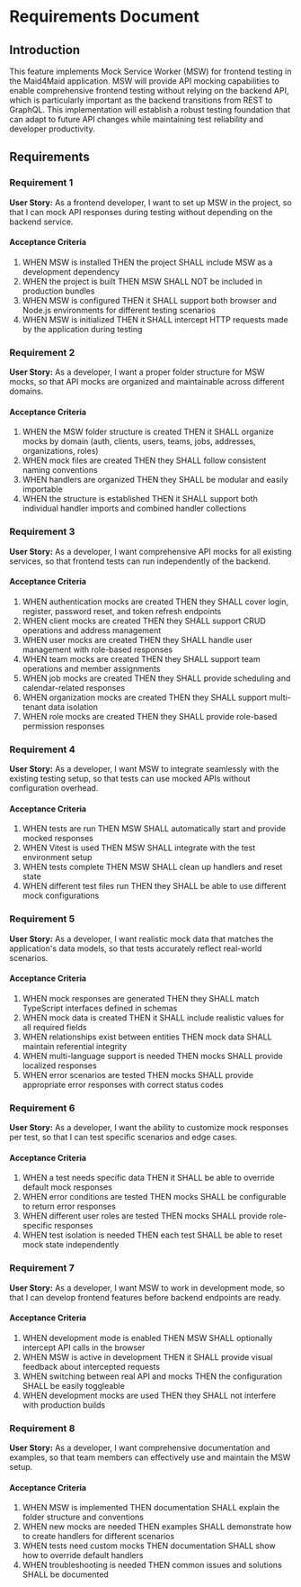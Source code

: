 # Requirements Document

## Introduction

This feature implements Mock Service Worker (MSW) for frontend testing in the Maid4Maid application. MSW will provide API mocking capabilities to enable comprehensive frontend testing without relying on the backend API, which is particularly important as the backend transitions from REST to GraphQL. This implementation will establish a robust testing foundation that can adapt to future API changes while maintaining test reliability and developer productivity.

## Requirements

### Requirement 1

**User Story:** As a frontend developer, I want to set up MSW in the project, so that I can mock API responses during testing without depending on the backend service.

#### Acceptance Criteria

1. WHEN MSW is installed THEN the project SHALL include MSW as a development dependency
2. WHEN the project is built THEN MSW SHALL NOT be included in production bundles
3. WHEN MSW is configured THEN it SHALL support both browser and Node.js environments for different testing scenarios
4. WHEN MSW is initialized THEN it SHALL intercept HTTP requests made by the application during testing

### Requirement 2

**User Story:** As a developer, I want a proper folder structure for MSW mocks, so that API mocks are organized and maintainable across different domains.

#### Acceptance Criteria

1. WHEN the MSW folder structure is created THEN it SHALL organize mocks by domain (auth, clients, users, teams, jobs, addresses, organizations, roles)
2. WHEN mock files are created THEN they SHALL follow consistent naming conventions
3. WHEN handlers are organized THEN they SHALL be modular and easily importable
4. WHEN the structure is established THEN it SHALL support both individual handler imports and combined handler collections

### Requirement 3

**User Story:** As a developer, I want comprehensive API mocks for all existing services, so that frontend tests can run independently of the backend.

#### Acceptance Criteria

1. WHEN authentication mocks are created THEN they SHALL cover login, register, password reset, and token refresh endpoints
2. WHEN client mocks are created THEN they SHALL support CRUD operations and address management
3. WHEN user mocks are created THEN they SHALL handle user management with role-based responses
4. WHEN team mocks are created THEN they SHALL support team operations and member assignments
5. WHEN job mocks are created THEN they SHALL provide scheduling and calendar-related responses
6. WHEN organization mocks are created THEN they SHALL support multi-tenant data isolation
7. WHEN role mocks are created THEN they SHALL provide role-based permission responses

### Requirement 4

**User Story:** As a developer, I want MSW to integrate seamlessly with the existing testing setup, so that tests can use mocked APIs without configuration overhead.

#### Acceptance Criteria

1. WHEN tests are run THEN MSW SHALL automatically start and provide mocked responses
2. WHEN Vitest is used THEN MSW SHALL integrate with the test environment setup
3. WHEN tests complete THEN MSW SHALL clean up handlers and reset state
4. WHEN different test files run THEN they SHALL be able to use different mock configurations

### Requirement 5

**User Story:** As a developer, I want realistic mock data that matches the application's data models, so that tests accurately reflect real-world scenarios.

#### Acceptance Criteria

1. WHEN mock responses are generated THEN they SHALL match TypeScript interfaces defined in schemas
2. WHEN mock data is created THEN it SHALL include realistic values for all required fields
3. WHEN relationships exist between entities THEN mock data SHALL maintain referential integrity
4. WHEN multi-language support is needed THEN mocks SHALL provide localized responses
5. WHEN error scenarios are tested THEN mocks SHALL provide appropriate error responses with correct status codes

### Requirement 6

**User Story:** As a developer, I want the ability to customize mock responses per test, so that I can test specific scenarios and edge cases.

#### Acceptance Criteria

1. WHEN a test needs specific data THEN it SHALL be able to override default mock responses
2. WHEN error conditions are tested THEN mocks SHALL be configurable to return error responses
3. WHEN different user roles are tested THEN mocks SHALL provide role-specific responses
4. WHEN test isolation is needed THEN each test SHALL be able to reset mock state independently

### Requirement 7

**User Story:** As a developer, I want MSW to work in development mode, so that I can develop frontend features before backend endpoints are ready.

#### Acceptance Criteria

1. WHEN development mode is enabled THEN MSW SHALL optionally intercept API calls in the browser
2. WHEN MSW is active in development THEN it SHALL provide visual feedback about intercepted requests
3. WHEN switching between real API and mocks THEN the configuration SHALL be easily toggleable
4. WHEN development mocks are used THEN they SHALL not interfere with production builds

### Requirement 8

**User Story:** As a developer, I want comprehensive documentation and examples, so that team members can effectively use and maintain the MSW setup.

#### Acceptance Criteria

1. WHEN MSW is implemented THEN documentation SHALL explain the folder structure and conventions
2. WHEN new mocks are needed THEN examples SHALL demonstrate how to create handlers for different scenarios
3. WHEN tests need custom mocks THEN documentation SHALL show how to override default handlers
4. WHEN troubleshooting is needed THEN common issues and solutions SHALL be documented
